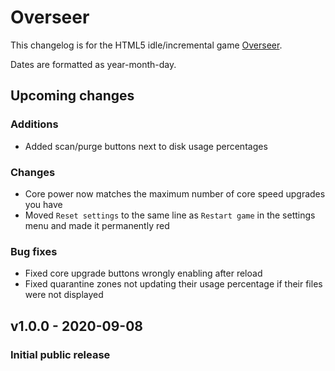# Overseer
This changelog is for the HTML5 idle/incremental game [Overseer](https://mrsperry.github.io/overseer).

Dates are formatted as year-month-day.

## Upcoming changes
### Additions
- Added scan/purge buttons next to disk usage percentages

### Changes
- Core power now matches the maximum number of core speed upgrades you have
- Moved `Reset settings` to the same line as `Restart game` in the settings menu and made it permanently red

### Bug fixes
- Fixed core upgrade buttons wrongly enabling after reload
- Fixed quarantine zones not updating their usage percentage if their files were not displayed

## v1.0.0 - 2020-09-08
### Initial public release